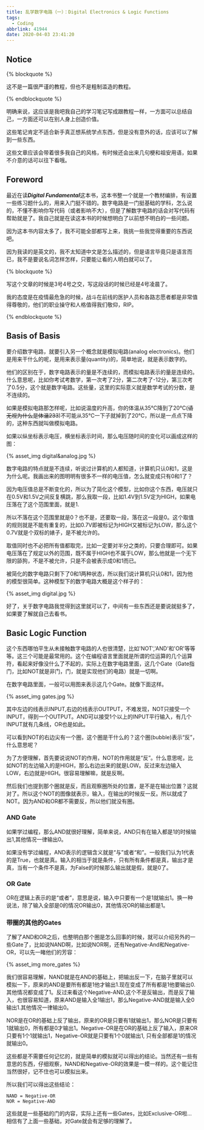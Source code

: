 ```yaml
---
title: 乱学数字电路（一）：Digital Electronics & Logic Functions
tags:
  - Coding
abbrlink: 41944
date: 2020-04-03 23:41:20
---
```


## Notice

{% blockquote %}

这不是一篇很严谨的教程，但也不是粗制滥造的教程。

{% endblockquote %}

明确来说，这应该是我吧我自己的学习笔记写成跟教程一样，一方面可以总结自己，一方面还可以在别人身上创造价值。

这些笔记肯定不适合新手真正想系统学点东西，但是没有意外的话，应该可以了解到一些东西。

这些文章应该会带着很多我自己的风格，有时候还会出来几句梗和祖安用语，如果不介意的话可以往下看哦。



## Foreword

最近在读***Digital Fundamental***这本书，这本书整一个就是一个教材编排，有设置一些练习题什么的，用来入门挺不错的。数字电路是一门挺基础的学科，怎么说的，不懂不影响你写代码（或者影响不大），但是了解数字电路的话会对写代码有帮助就是了。我自己就是在读这本书的时候想明白了以前想不明白的一些问题。



因为这本书内容太多了，我不可能全部都写上来，我挑一些我觉得重要的东西说吧。

因为我读的是英文的，我不太知道中文是怎么描述的，但是语言毕竟只是语言而已，我不是要说名词怎样怎样，只要能让看的人明白就可以了。



{% blockquote %}

写这个文章的时候是3号4号之交，写这段话的时候已经是4号凌晨了。

我的态度是在疫情最危急的时候，战斗在前线的医护人员和各路志愿者都是非常值得尊敬的，他们的职业操守和人格值得我们敬仰，RIP。

{% endblockquote %}

## Basis of Basis

要介绍数字电路，就要引入另一个概念就是模拟电路(analog electronics)。他们是用来干什么的呢，是用来表示量(quantity)的，简单地说，就是表示数字的。

他们的区别在于，数字电路表示的量是不连续的，而模拟电路表示的量是连续的。什么意思呢，比如你考试考数学，第一次考了2分，第二次考了-12分，第三次考了0.5分，这个就是数字电路。这些量，这里的实际意义就是数学考试的分数，是不连续的。

如果是模拟电路那怎样呢，比如说温度的升高，你的体温从35℃降到了20℃(~~请无视为什么是体温233~~)不可能从35℃一下子就掉到了20℃，所以是一点点下降的，这种东西就叫做模拟电路。

如果以纵坐标表示电压，横坐标表示时间，那么电压随时间的变化可以画成这样的图：



{% asset_img digital&analog.jpg %}



数字电路的特点就是不连续，听说过计算机的人都知道，计算机只认0和1，这是为什么呢。我画出来的图明明有很多不一样的电压值，怎么就变成只有0和1了？

因为电压值总是不断变化的，所以为了简化这个模型，比如你这个东西，电压就只在0.5V和1.5V之间反复横跳，那么我取一段，比如1.4V到1.5V定为HIGH，如果电压落在了这个范围里面，就是1.

所以不落在这个范围里就是0？也不是，还要取一段，落在这一段是0。这个取值的规则就是不能有重复的，比如0.7V即被标记为HIGH又被标记为LOW，那么这个0.7V就是个双标的婊子，是不被允许的。

取值同时也不必把所有值都取完，比如一定要对半分之类的，只要合理即可。如果电压落在了规定以外的范围，既不属于HIGH也不属于LOW，那么他就是一个无下限的舔狗，不是不被允许，只是不会被表示成0和1而已。

被简化的数字电路只剩下了0和1两种状态，所以我们说计算机只认0和1，因为他的模型很简单。这种模型下的数字电路大概是这个样子的：

{% asset_img digital.jpg %}

好了，关于数字电路我觉得到这里就可以了，中间有一些东西还是要说就挺多了，如果要了解就自己去看书。



## Basic Logic Function

这个东西哪怕平生从未接触数字电路的人也很清楚，比如'NOT','AND'和'OR'等等等。这三个可能是最常用的。这个在编程语言里面就是所谓的位运算的几个运算符，看起来好像没什么了不起的，实际上在数字电路里面，这几个Gate（Gate指门，比如NOT就是非门，门，就是实现他们的电路）就是一切啊。



在数字电路里面，一般可以用图来表示这几个Gate。就像下面这样。

{% asset_img gates.jpg %}

其中左边的线表示INPUT,右边的线表示OUTPUT，不难发现，NOT只接受一个INPUT，得到一个OUTPUT。AND可以接受1个以上的INPUT平行输入，有几个INPUT就有几条线，OR也是如此。

可以看到NOT的右边尖有一个圈，这个圈是干什么的？这个圈(bubble)表示“反”，什么意思呢？



为了方便理解，首先要说说NOT的作用，NOT的作用就是“反”。什么意思呢，比如NOT的左边输入的是HIGH，那么右边出来的就是LOW。反过来左边输入LOW，右边就是HIGH。很容易理解嘛，就是反啊。

然后我们也提到那个圈就是反，而且观察圈所处的位置，是不是在输出位置？这就对了。所以这个NOT的图像就表示，输入，在输出的时候反一反。所以就成了NOT。因为AND和OR都不需要反，所以他们就没有圈。





### AND Gate

如果学过编程，那么AND就很好理解，简单来说，AND只有在输入都是1的时候输出1,其他情况一律输出0。

如果没有学过编程，AND表示的逻辑含义就是“与”或者“和”。一般我们认为1代表的是True，也就是真。输入的相当于就是条件，只有所有条件都是真，输出才是真，当有一个条件不是真，为False的时候那么输出就是假，就是0了。



### OR Gate

OR在逻辑上表示的是“或者”，意思是说，输入中只要有一个是1就输出1。换一种说法，除了输入全部是0的情况OR输出0，其他情况OR的输出都是1。





### 带圈的其他的Gates

了解了AND和OR之后，也整明白那个圈是怎么回事的时候，就可以介绍另外的一些Gate了，比如说NAND啊，比如说NOR啊，还有Negative-And和Negative-OR，可以先一睹他们的芳容：

{% asset_img more_gates %}

我们很容易理解，NAND就是在AND的基础上，把输出反一下，在脑子里就可以模拟一下，原来的AND是要所有都是1他才输出1.现在变成了所有都是1他要输出0.其他情况都变成了1。反过来看这个Negative-AND,这个不是反输出，而是反了输入，也很容易知道，原来AND是输入全1输出1，那么Negative-AND就是输入全0输出1.其他情况一律输出0。

NOR是在OR的基础上反了输出，原来的OR是只要有1就输出1，那么NOR是只要有1就输出0，所有都是0才输出1。Negative-OR是在OR的基础上反了输入，原来OR只要有1个1就输出1，Negative-OR就是只要有1个0就输出1, 只有全部都是1的情况就输出0。



这些都是不需要任何记忆的，就是简单的模拟就可以得出的结论。当然还有一些有意思的东西，仔细观察，NAND和Negative-OR的效果是一模一样的。这个能记住当然很好，记不住也可以模拟出来。

所以我们可以得出这些结论：

```
NAND = Negative-OR
NOR = Negative-AND
```



这些就是一些基础的门的内容，实际上还有一些Gates，比如Exclusive-OR啦... 相信有了上面一些基础，对Gate就会有足够的理解了。





















